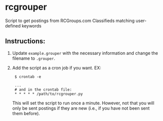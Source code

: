 # rcgrouper
Script to get postings from RCGroups.com Classifieds matching user-defined keywords

## Instructions:
1. Update `example.grouper` with the necessary information and change the filename to `.grouper`.
2. Add the script as a cron job if you want. EX:

        $ crontab -e

        ...
        # and in the crontab file:
        * * * * * /path/to/rcgrouper.py

    This will set the script to run once a minute. However, not that you will only be sent postings if they are new (i.e., if you have not been sent them before).
